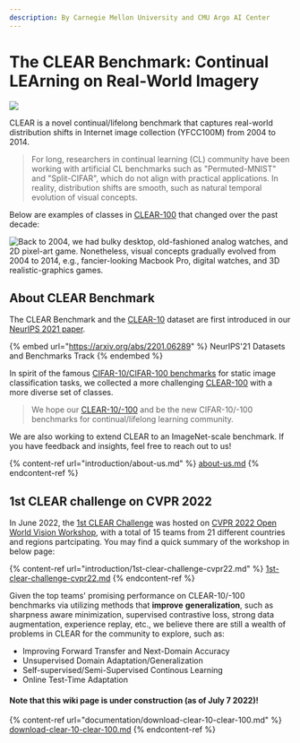 ```yaml
---
description: By Carnegie Mellon University and CMU Argo AI Center
---
```


# The CLEAR Benchmark: Continual LEArning on Real-World Imagery



![](.gitbook/assets/banner\_white.png)

CLEAR is a novel continual/lifelong benchmark that captures real-world distribution shifts in Internet image collection (YFCC100M) from 2004 to 2014.&#x20;

> For long, researchers in continual learning (CL) community have been working with artificial CL benchmarks such as "Permuted-MNIST" and "Split-CIFAR", which do not align with practical applications. In reality, distribution shifts are smooth, such as natural temporal evolution of visual concepts.&#x20;

Below are examples of classes in [CLEAR-100](documentation/download-clear-10-clear-100.md) that changed over the past decade:

![Back to 2004, we had bulky desktop, old-fashioned analog watches, and 2D pixel-art game.
Nonetheless, visual concepts gradually evolved from 2004 to 2014, e.g., fancier-looking Macbook Pro, digital watches, and 3D realistic-graphics games.](.gitbook/assets/examples.png)

## About CLEAR Benchmark

The CLEAR Benchmark and the [CLEAR-10](documentation/download-clear-10-clear-100.md#clear-10-s3-download-links) dataset are first introduced in our [NeurIPS 2021 paper](https://arxiv.org/abs/2201.06289).&#x20;

{% embed url="https://arxiv.org/abs/2201.06289" %}
NeurIPS'21 Datasets and Benchmarks Track
{% endembed %}

In spirit of the famous [CIFAR-10/CIFAR-100 benchmarks](https://www.cs.toronto.edu/\~kriz/cifar.html) for static image classification tasks, we collected a more challenging [CLEAR-100](documentation/download-clear-10-clear-100.md#clear-100-s3-download-links) with a more diverse set of classes.

> We hope our [CLEAR-10/-100](documentation/download-clear-10-clear-100.md) and be the new CIFAR-10/-100 benchmarks for continual/lifelong learning community.

We are also working to extend CLEAR to an ImageNet-scale benchmark. If you have feedback and insights, feel free to reach out to us!

{% content-ref url="introduction/about-us.md" %}
[about-us.md](introduction/about-us.md)
{% endcontent-ref %}



## 1st CLEAR challenge on CVPR 2022

In June 2022, the [1st CLEAR Challenge](https://www.aicrowd.com/challenges/cvpr-2022-clear-challenge) was hosted on [CVPR 2022 Open World Vision Workshop](https://www.cs.cmu.edu/\~shuk/vplow.html), with a total of 15 teams from 21 different countries and regions partcipating. You may find a quick summary of the workshop in below page:

{% content-ref url="introduction/1st-clear-challenge-cvpr22.md" %}
[1st-clear-challenge-cvpr22.md](introduction/1st-clear-challenge-cvpr22.md)
{% endcontent-ref %}

Given the top teams' promising performance on CLEAR-10/-100 benchmarks via utilizing methods that **improve** **generalization**, such as sharpness aware minimization, supervised contrastive loss, strong data augmentation, experience replay, etc., we believe there are still a wealth of problems in CLEAR for the community to explore, such as:

* Improving Forward Transfer and Next-Domain Accuracy
* Unsupervised Domain Adaptation/Generalization
* Self-supervised/Semi-Supervised Continous Learning
* Online Test-Time Adaptation

#### Note that this wiki page is under construction (as of July 7 2022)!

{% content-ref url="documentation/download-clear-10-clear-100.md" %}
[download-clear-10-clear-100.md](documentation/download-clear-10-clear-100.md)
{% endcontent-ref %}
